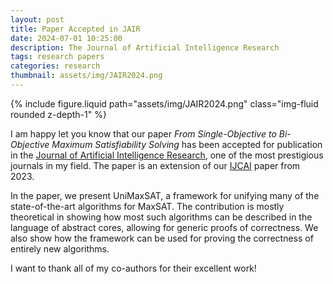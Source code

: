 ```yaml
---
layout: post
title: Paper Accepted in JAIR
date: 2024-07-01 10:25:00
description: The Journal of Artificial Intelligence Research
tags: research papers
categories: research
thumbnail: assets/img/JAIR2024.png
---
```


<div class="row mt-3">
    <div class="col-sm mt-3 mt-md-0">
        {% include figure.liquid path="assets/img/JAIR2024.png" class="img-fluid rounded z-depth-1" %}
    </div>
    <div class="col-sm mt-3 mt-md-0">
    </div>
</div>

I am happy let you know that our paper _From Single-Objective to Bi-Objective Maximum Satisfiability Solving_ has been accepted for publication in the [Journal of Artificial Intelligence Research](https://www.jair.org/index.php/jair/article/view/15986), one of the most prestigious journals in my field. The paper is an extension of our [IJCAI](https://www.ijcai.org/proceedings/2023/215) paper from 2023.

In the paper, we present UniMaxSAT, a framework for unifying many of the state-of-the-art algorithms for MaxSAT. The contribution is mostly theoretical in showing how most such algorithms can be described in the language of abstract cores, allowing for generic proofs of correctness. We also show how the framework can be used for proving the correctness of entirely new algorithms.

I want to thank all of my co-authors for their excellent work!
